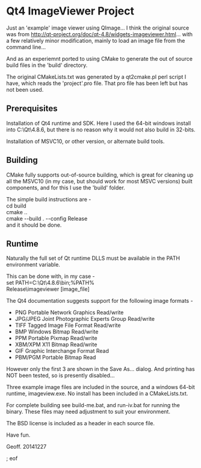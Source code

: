 # Qt4 ImageViewer Project

Just an 'example' image viewer using QImage... I think the original source 
was from http://qt-project.org/doc/qt-4.8/widgets-imageviewer.html... with 
a few relatively minor modification, mainly to load an image file from 
the command line...

And as an experiemnt ported to using CMake to generate the out of source build 
files in the 'build' directory.

The original CMakeLists.txt was generated by a qt2cmake.pl perl script I have,
which reads the 'project'.pro file. That pro file has been left but has not 
been used.

## Prerequisites

Installation of Qt4 runtime and SDK. Here I used the 64-bit windows install into 
C:\Qt\4.8.6, but there is no reason why it would not also build in 32-bits.

Installation of MSVC10, or other version, or alternate build tools.

## Building

CMake fully supports out-of-source building, which is great for cleaning up all 
the MSVC10 (in my case, but should work for most MSVC versions) built components, 
and for this I use the 'build' folder.

The simple build instructions are -  
cd build  
cmake ..  
cmake --build . --config Release  
and it should be done.

## Runtime

Naturally the full set of Qt runtime DLLS must be available in the PATH environment 
variable.

This can be done with, in my case -  
set PATH=C:\Qt\4.8.6\bin;%PATH%  
Release\imageviewer [image_file]  

The Qt4 documentation suggests support for the following image formats -

* PNG Portable Network Graphics	Read/write
* JPG/JPEG Joint Photographic Experts Group Read/write
* TIFF Tagged Image File Format Read/write  
* BMP Windows Bitmap Read/write
* PPM Portable Pixmap Read/write
* XBM/XPM X11 Bitmap Read/write  
* GIF Graphic Interchange Format Read
* PBM/PGM Portable Bitmap Read

However only the first 3 are shown in the Save As... dialog. And printing has NOT been 
tested, so is presently disabled...

Three example image files are included in the source, and a windows 64-bit runtime,
imageview.exe. No install has been included in a CMakeLists.txt.

For complete building see build-me.bat, and run-iv.bat for running the binary. These 
files may need adjustment to suit your environment.

The BSD license is included as a header in each source file.

Have fun.

Geoff.
20141227

; eof
